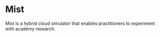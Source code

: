 # Mist

Mist is a hybrid cloud simulator that enables practitioners to experiment with
academy research.

